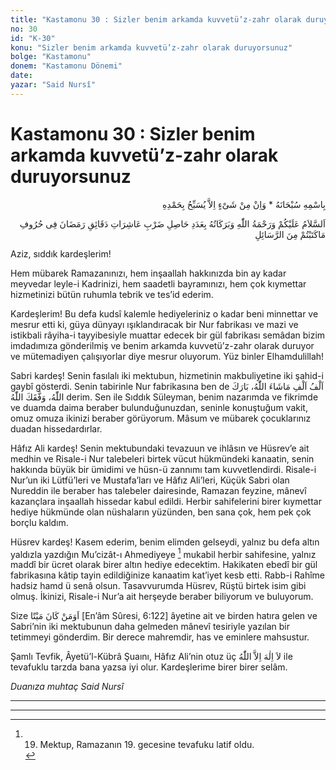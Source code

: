 ```yaml
---
title: "Kastamonu 30 : Sizler benim arkamda kuvvetü’z-zahr olarak duruyorsunuz"
no: 30
id: "K-30"
konu: "Sizler benim arkamda kuvvetü’z-zahr olarak duruyorsunuz"
bolge: "Kastamonu"
donem: "Kastamonu Dönemi"
date: 
yazar: "Said Nursî"
---
```


# Kastamonu 30 : Sizler benim arkamda kuvvetü’z-zahr olarak duruyorsunuz

<p class="arabic" dir="rtl" title="Meal: “Subhân Allah’ın adıyla” * “Hiçbir şey yoktur ki O'nu hamd ile tesbih etmesin” [İsrâ 17:44]">بِاسْمِهِ سُبْحَانَهُ * وَاِنْ مِنْ شَىْءٍ اِلاَّ يُسَبِّحُ بِحَمْدِهِ</p>

<p class="arabic" dir="rtl" title="Meal: “Ramazan dakikalarındaki âşirelerin, yazmış olduğunuz Nur risalelerinin harfleriyle çarpımı adedince Allah’ın selâmı, rahmeti ve bereketleri üzerinize olsun.”">اَلسَّلاَمُ عَلَيْكُمْ وَرَحْمَةُ اللّٰهِ وَبَرَكَاتُهُ بِعَدَدِ حَاصِلِ ضَرْبِ عَاشِرَاتِ دَقَائِقِ رَمَضَانَ فِى حُرُوفِ مَاكَتَبْتُمْ مِنَ الرَّسَائِلِ</p>

Aziz, sıddık kardeşlerim!

Hem mübarek Ramazanınızı, hem inşaallah hakkınızda bin ay kadar meyvedar leyle-i Kadrinizi, hem saadetli bayramınızı, hem çok kıymettar hizmetinizi bütün ruhumla tebrik ve tes’id ederim.

Kardeşlerim! Bu defa kudsî kalemle hediyeleriniz o kadar beni minnettar ve mesrur etti ki, güya dünyayı ışıklandıracak bir Nur fabrikası ve mazi ve istikbali râyiha-i tayyibesiyle muattar edecek bir gül fabrikası semâdan bizim imdadımıza gönderilmiş ve benim arkamda kuvvetü’z-zahr olarak duruyor ve mütemadiyen çalışıyorlar diye mesrur oluyorum. Yüz binler Elhamdulillah!

Sabri kardeş! Senin fasılalı iki mektubun, hizmetinin makbuliyetine iki şahid-i gaybî gösterdi. Senin tabirinle Nur fabrikasına ben de <span class="arabic" dir="rtl" title="Meal: “Milyonlarca maşallah, barekallah, Allah sizi muvaffak kılsın.”">اَلْفُ اَلْفِ مَاشَاءَ اللّٰهُ، بَارَكَ اللّٰهُ، وَفَّقَكَ اللّٰهُ</span> derim. Sen ile Sıddık Süleyman, benim nazarımda ve fikrimde ve duamda daima beraber bulunduğunuzdan, seninle konuştuğum vakit, omuz omuza ikinizi beraber görüyorum. Mâsum ve mübarek çocuklarınız duadan hissedardırlar.

Hâfız Ali kardeş! Senin mektubundaki tevazuun ve ihlâsın ve Hüsrev’e ait medhin ve Risale-i Nur talebeleri birtek vücut hükmündeki kanaatin, senin hakkında büyük bir ümidimi ve hüsn-ü zannımı tam kuvvetlendirdi. Risale-i Nur’un iki Lütfü’leri ve Mustafa’ları ve Hâfız Ali’leri, Küçük Sabri olan Nureddin ile beraber has talebeler dairesinde, Ramazan feyzine, mânevî kazançlara inşaallah hissedar kabul edildi. Herbir sahifelerini birer kıymettar hediye hükmünde olan nüshaların yüzünden, ben sana çok, hem pek çok borçlu kaldım.

Hüsrev kardeş! Kasem ederim, benim elimden gelseydi, yalnız bu defa altın yaldızla yazdığın Mu’cizât-ı Ahmediyeye [^1] mukabil herbir sahifesine, yalnız maddî bir ücret olarak birer altın hediye edecektim. Hakikaten ebedî bir gül fabrikasına kâtip tayin edildiğinize kanaatim kat’iyet kesb etti. Rabb-i Rahîme hadsiz hamd ü senâ olsun. Tasavvurumda Hüsrev, Rüştü birtek isim gibi olmuş. İkinizi, Risale-i Nur’a ait herşeyde beraber biliyorum ve buluyorum.

Size <span class="arabic" dir="rtl" title="">اَوَمَنْ كَانَ مَيْتًا</span> [En’âm Sûresi, 6:122] âyetine ait ve birden hatıra gelen ve Sabri’nin iki mektubunun daha gelmeden mânevî tesiriyle yazılan bir tetimmeyi gönderdim. Bir derece mahremdir, has ve eminlere mahsustur.

Şamlı Tevfik, Âyetü’l-Kübrâ Şuaını, Hâfız Ali’nin otuz üç <span class="arabic" dir="rtl" title="Meal: “Allah’tan başka ilâh yoktur.”">لاَ اِلٰهَ اِلاَّ اللّٰهُ</span> ile tevafuklu tarzda bana yazsa iyi olur. Kardeşlerime birer birer selâm.

*Duanıza muhtaç*
*Said Nursî*

***

***
[^1]: 19. Mektup, Ramazanın 19. gecesine tevafuku latif oldu.
